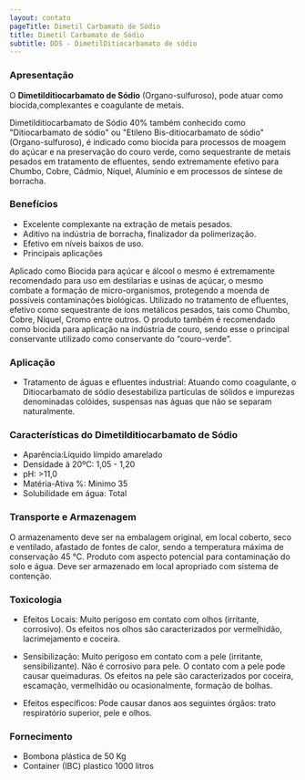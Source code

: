 ```yaml
---
layout: contato
pageTitle: Dimetil Carbamato de Sódio
title: Dimetil Carbamato de Sódio
subtitle: DDS - DimetilDitiocarbamato de sódio
---
```


### Apresentação

O **Dimetilditiocarbamato de Sódio** (Organo-sulfuroso), pode atuar como biocida,complexantes e coagulante de metais.

Dimetilditiocarbamato de Sódio 40% também conhecido como "Ditiocarbamato de sódio" ou "Etileno Bis-ditiocarbamato de sódio" (Organo-sulfuroso), é indicado como biocida para processos de moagem do açúcar e na preservação do couro verde, como sequestrante de metais pesados em tratamento de efluentes, sendo extremamente efetivo para Chumbo, Cobre, Cádmio, Níquel, Alumínio e em processos de síntese de borracha.

### Benefícios

- Excelente complexante na extração de metais pesados.
- Aditivo na indústria de borracha, finalizador da polimerização.
- Efetivo em níveis baixos de uso.
- Principais aplicações

Aplicado como Biocida para açúcar e álcool o mesmo é extremamente recomendado para uso em destilarias e usinas de açúcar, o mesmo combate a formação de micro-organismos, protegendo a moenda de possíveis contaminações biológicas.
Utilizado no tratamento de efluentes, efetivo como sequestrante de íons metálicos pesados, tais como Chumbo, Cobre, Níquel, Cromo entre outros.
O produto também é recomendado como biocida para aplicação na indústria de couro, sendo esse o principal conservante utilizado como conservante do “couro-verde”.

### Aplicação

- Tratamento de águas e efluentes industrial: Atuando como coagulante, o Ditiocarbamato de sódio desestabiliza partículas de sólidos e impurezas denominadas colóides, suspensas nas águas que não se separam naturalmente. 

### Características do Dimetilditiocarbamato de Sódio 

- Aparência:Líquido límpido amarelado
- Densidade à 20ºC: 1,05 - 1,20
- pH: >11,0 
- Matéria-Ativa %: Minimo 35
- Solubilidade em água: Total

### Transporte e Armazenagem
O armazenamento deve ser na embalagem original, em local coberto, seco e ventilado, afastado    de fontes de calor, sendo a temperatura máxima de conservação 45 °C. Produto com aspecto potencial para contaminação do solo e água. Deve ser armazenado em local apropriado com sistema de contenção.

### Toxicologia

- Efeitos Locais: Muito perigoso em contato com olhos (irritante, corrosivo). Os efeitos nos olhos são caracterizados por vermelhidão, lacrimejamento e coceira.

- Sensibilização: Muito perigoso em contato com a pele (irritante, sensibilizante). Não é corrosivo para pele. O contato com a pele pode causar queimaduras. Os efeitos na pele são caracterizados por coceira, escamação, vermelhidão ou ocasionalmente, formação de bolhas.

- Efeitos específicos: Pode causar danos aos seguintes órgãos: trato respiratório superior, pele e olhos.

### Fornecimento

- Bombona plástica de 50 Kg
- Container (IBC) plastico 1000 litros 
